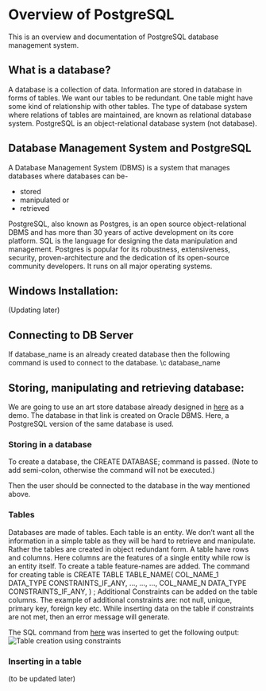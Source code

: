# Overview of PostgreSQL

This is an overview and documentation of PostgreSQL database management system.

## What is a database?

A database is a collection of data. Information are stored in database in forms of tables. We want our tables to be redundant. One table might have some kind of relationship with other tables. The type of database system where relations of tables are maintained, are known as relational database system. PostgreSQL is an object-relational database system (not database).

## Database Management System and PostgreSQL

A Database Management System (DBMS) is a system that manages databases where databases can be-
* stored
* manipulated or
* retrieved

PostgreSQL, also known as Postgres, is an open source object-relational DBMS and has more than 30 years of active development on its core platform. SQL is the language for designing the data manipulation and management. Postgres is popular for its robustness, extensiveness, security, proven-architecture and the dedication of its open-source community developers. It runs on all major operating systems.

## Windows Installation:

(Updating later)

## Connecting to DB Server
If database_name is an already created database then the following command is used to connect to the database.
\c database_name

## Storing, manipulating and retrieving database:
We are going to use an art store database already designed in [here](https://github.com/Radhima/Art-Store-Database) as a demo. The database in that link is created on Oracle DBMS. Here, a PostgreSQL version of the same database is used.


### Storing in a database

To create a database, the CREATE DATABASE; command is passed. (Note to add semi-colon, otherwise the command will not be executed.) 

Then the user should be connected to the database in the way mentioned above.

### Tables
Databases are made of tables. Each table is an entity. We don’t want all the information in a simple table as they will be hard to retrieve and manipulate. Rather the tables are created in object redundant form.  A table have rows and columns. Here columns are the features of a single entity while row is an entity itself. To create a table feature-names are added. The command for creating table is 
  CREATE TABLE TABLE_NAME(
  COL_NAME_1 DATA_TYPE CONSTRAINTS_IF_ANY,
    ...,
    ...,
    ...,
   COL_NAME_N DATA_TYPE CONSTRAINTS_IF_ANY,
  )
  ;
Additional Constraints can be added on the table columns. The example of additional constraints are: not null, unique, primary key, foreign key etc.
While inserting data on the table if constraints are not met, then an error message will generate.

The SQL command from [here](https://github.com/Radhima/PostgreSQL/blob/master/tables.sql) was inserted to get the following output:
![Table creation using constraints](https://user-images.githubusercontent.com/28762555/89861135-dadac780-dbc6-11ea-8b14-a6a8bbd6ce27.png)

### Inserting in a table
(to be updated later)
